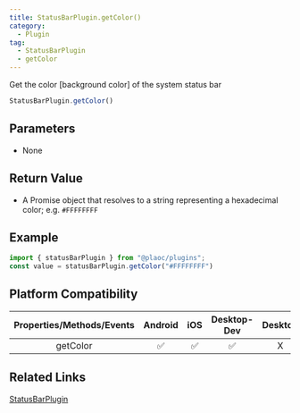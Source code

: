 ```yaml
---
title: StatusBarPlugin.getColor()
category:
  - Plugin
tag:
  - StatusBarPlugin
  - getColor
---
```


Get the color [background color] of the system status bar  

```js
StatusBarPlugin.getColor()
```

## Parameters

  - None

## Return Value

  - A Promise object that resolves to a string representing a hexadecimal color; e.g. `#FFFFFFFF`

## Example
```js
import { statusBarPlugin } from "@plaoc/plugins";
const value = statusBarPlugin.getColor("#FFFFFFFF")
```


## Platform Compatibility

| Properties/Methods/Events | Android | iOS | Desktop-Dev | Desktop |
|:------------:|:-------:|:---:|:-----------:|:-------:|
| getColor     | ✅      | ✅  | ✅          | X       |

## Related Links

[StatusBarPlugin](./index.md)